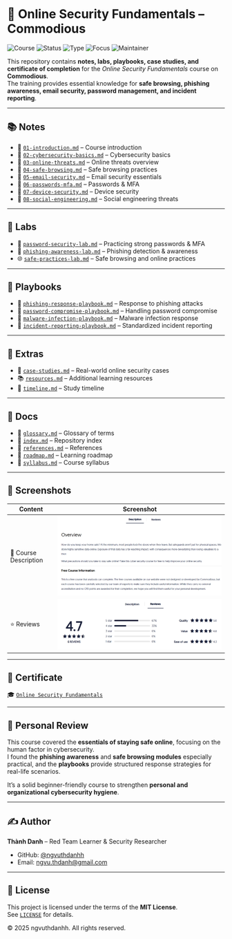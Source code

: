 # 🔐 Online Security Fundamentals – Commodious  

![Course](https://img.shields.io/badge/Commodious-Training-blue?style=flat-square&logo=readthedocs) ![Status](https://img.shields.io/badge/Status-Completed-brightgreen?style=flat-square&logo=verizon) ![Type](https://img.shields.io/badge/Type-Learning%20Project-orange?style=flat-square&logo=notion) ![Focus](https://img.shields.io/badge/Focus-Online%20Security-informational?style=flat-square&logo=defender) ![Maintainer](https://img.shields.io/badge/Maintainer-Thành%20Danh-blueviolet?style=flat-square&logo=github)


This repository contains **notes, labs, playbooks, case studies, and certificate of completion** for the *Online Security Fundamentals* course on **Commodious**.  
The training provides essential knowledge for **safe browsing, phishing awareness, email security, password management, and incident reporting**.  

---

## 📚 Notes  

- 📄 [`01-introduction.md`](./notes/01-introduction.md) – Course introduction  
- 📄 [`02-cybersecurity-basics.md`](./notes/02-cybersecurity-basics.md) – Cybersecurity basics  
- 📄 [`03-online-threats.md`](./notes/03-online-threats.md) – Online threats overview  
- 📄 [`04-safe-browsing.md`](./notes/04-safe-browsing.md) – Safe browsing practices  
- 📄 [`05-email-security.md`](./notes/05-email-security.md) – Email security essentials  
- 📄 [`06-passwords-mfa.md`](./notes/06-passwords-mfa.md) – Passwords & MFA  
- 📄 [`07-device-security.md`](./notes/07-device-security.md) – Device security  
- 📄 [`08-social-engineering.md`](./notes/08-social-engineering.md) – Social engineering threats  

---

## 🧪 Labs  

- 🔑 [`password-security-lab.md`](./labs/password-security-lab.md) – Practicing strong passwords & MFA  
- 🎣 [`phishing-awareness-lab.md`](./labs/phishing-awareness-lab.md) – Phishing detection & awareness  
- 🌐 [`safe-practices-lab.md`](./labs/safe-practices-lab.md) – Safe browsing and online practices  

---

## 📑 Playbooks  

- 🎣 [`phishing-response-playbook.md`](./playbooks/phishing-response-playbook.md) – Response to phishing attacks  
- 🔐 [`password-compromise-playbook.md`](./playbooks/password-compromise-playbook.md) – Handling password compromise  
- 🦠 [`malware-infection-playbook.md`](./playbooks/malware-infection-playbook.md) – Malware infection response  
- 📑 [`incident-reporting-playbook.md`](./playbooks/incident-reporting-playbook.md) – Standardized incident reporting  

---

## 🔬 Extras  

- 📑 [`case-studies.md`](./extras/case-studies.md) – Real-world online security cases  
- 📚 [`resources.md`](./extras/resources.md) – Additional learning resources  
- 📆 [`timeline.md`](./extras/timeline.md) – Study timeline  

---

## 📖 Docs  

- 📘 [`glossary.md`](./docs/glossary.md) – Glossary of terms  
- 📘 [`index.md`](./docs/index.md) – Repository index  
- 📘 [`references.md`](./docs/references.md) – References  
- 📘 [`roadmap.md`](./docs/roadmap.md) – Learning roadmap  
- 📘 [`syllabus.md`](./docs/syllabus.md) – Course syllabus  

---

## 📸 Screenshots  

| Content | Screenshot |
|---------|------------|
| 📑 Course Description | ![](./screenshots/descriptions.png) |
| ⭐ Reviews | ![](./screenshots/reviews.png) |

---

## 📜 Certificate  

🎓 [`Online Security Fundamentals`](./cert/Online-Security-Fundamentals.png)  

---

## 📝 Personal Review  

This course covered the **essentials of staying safe online**, focusing on the human factor in cybersecurity.  
I found the **phishing awareness** and **safe browsing modules** especially practical, and the **playbooks** provide structured response strategies for real-life scenarios.  

It’s a solid beginner-friendly course to strengthen **personal and organizational cybersecurity hygiene**.  

---

## ✍️ Author  

**Thành Danh** – Red Team Learner & Security Researcher  

- GitHub: [@ngvuthdanhh](https://github.com/ngvuthdanhh)  
- Email: ngvu.thdanh@gmail.com  

---

## 📄 License  

This project is licensed under the terms of the **MIT License**.  
See [`LICENSE`](./LICENSE) for details.  

© 2025 ngvuthdanhh. All rights reserved.  

